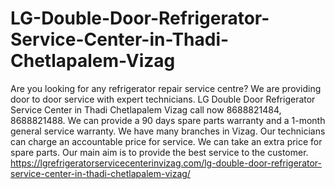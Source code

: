 # LG-Double-Door-Refrigerator-Service-Center-in-Thadi-Chetlapalem-Vizag
Are you looking for any refrigerator repair service centre? We are providing door to door service with expert technicians. LG Double Door Refrigerator Service Center in Thadi Chetlapalem Vizag call now 8688821484, 8688821488. We can provide a 90 days spare parts warranty and a 1-month general service warranty. We have many branches in Vizag. Our technicians can charge an accountable price for service. We can take an extra price for spare parts. Our main aim is to provide the best service to the customer.  https://lgrefrigeratorservicecenterinvizag.com/lg-double-door-refrigerator-service-center-in-thadi-chetlapalem-vizag/
